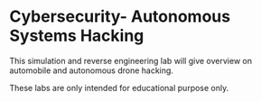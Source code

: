 # Cybersecurity- Autonomous Systems Hacking
This simulation and reverse engineering lab will give overview on automobile and autonomous drone hacking.

These labs are only intended for educational purpose only.
